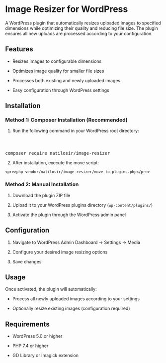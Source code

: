 <div class="ds-markdown ds-markdown--block" style="--ds-md-zoom: 1.143;">
    <h1>Image Resizer for WordPress</h1>
    <p class="ds-markdown-paragraph">A WordPress plugin that automatically resizes uploaded images to specified dimensions while optimizing their quality and reducing file size. The plugin ensures all new uploads are processed according to your configuration.</p>
    <h2>Features</h2>
    <ul>
        <li><p class="ds-markdown-paragraph">Resizes images to configurable dimensions</p></li>
        <li><p class="ds-markdown-paragraph">Optimizes image quality for smaller file sizes</p></li>
        <li><p class="ds-markdown-paragraph">Processes both existing and newly uploaded images</p></li>
        <li><p class="ds-markdown-paragraph">Easy configuration through WordPress settings</p></li>
    </ul>
    <h2>Installation</h2>
    <h3>Method 1: Composer Installation (Recommended)</h3>
    <ol start="1">
        <li><p class="ds-markdown-paragraph">Run the following command in your WordPress root directory:</p></li>
    </ol>
    <div class="md-code-block md-code-block-dark">
        <div class="md-code-block-banner-wrap">
            <div class="md-code-block-banner md-code-block-banner-lite">
                <div class="_121d384"
                <div class="d2a24f03">
                    <div class="efa13877">
                        <div role="button"
                             class="ds-button ds-button--secondary ds-button--borderless ds-button--rect ds-button--m _7db3914"
                             tabindex="0"
                             style="margin-right: 8px; font-size: 13px; height: 28px; padding: 0px 4px; --button-text-color: var(--dsr-text-2);">
                        </div>
                    </div>
                </div>
            </div>
        </div>
    </div>
    <pre><span class="token function">composer</span> require natilosir/image-resizer</pre>
</div>
<ol start="2">
    <li><p class="ds-markdown-paragraph">After installation, execute the move script:</p></li>
</ol>
<div class="md-code-block md-code-block-dark">

    <pre>php vendor/natilosir/image-resizer/move-to-plugins.php</pre>

</div><h3>Method 2: Manual Installation</h3>
<ol start="1">
    <li><p class="ds-markdown-paragraph">Download the plugin ZIP file</p></li>
    <li><p class="ds-markdown-paragraph">Upload it to your WordPress plugins directory (<code>wp-content/plugins/</code>)
    </p></li>
    <li><p class="ds-markdown-paragraph">Activate the plugin through the WordPress admin panel</p></li>
</ol><h2>Configuration</h2>
<ol start="1">
    <li><p class="ds-markdown-paragraph">Navigate to WordPress Admin Dashboard → Settings → Media</p></li>
    <li><p class="ds-markdown-paragraph">Configure your desired image resizing options</p></li>
    <li><p class="ds-markdown-paragraph">Save changes</p></li>
</ol><h2>Usage</h2><p class="ds-markdown-paragraph">Once activated, the plugin will automatically:</p>
<ul>
    <li><p class="ds-markdown-paragraph">Process all newly uploaded images according to your settings</p></li>
    <li><p class="ds-markdown-paragraph">Optionally resize existing images (configuration required)</p></li>
</ul><h2>Requirements</h2>
<ul>
    <li><p class="ds-markdown-paragraph">WordPress 5.0 or higher</p></li>
    <li><p class="ds-markdown-paragraph">PHP 7.4 or higher</p></li>
    <li><p class="ds-markdown-paragraph">GD Library or Imagick extension</p></li>
</ul>